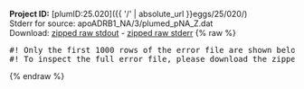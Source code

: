 **Project ID:** [plumID:25.020]({{ '/' | absolute_url }}eggs/25/020/)  
Stderr for source:  apoADRB1_NA/3/plumed_pNA_Z.dat   
Download: [zipped raw stdout](plumed_pNA_Z.dat.plumed.stdout.txt.zip) - [zipped raw stderr](plumed_pNA_Z.dat.plumed.stderr.txt.zip) 
{% raw %}
<pre>
#! Only the first 1000 rows of the error file are shown below
#! To inspect the full error file, please download the zipped raw stderr file above
</pre>
{% endraw %}
